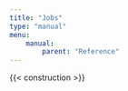 ```yaml
---
title: "Jobs"
type: "manual"
menu:
    manual:
        parent: "Reference"
---
```


{{< construction >}}